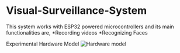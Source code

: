 # Visual-Surveillance-System
This system works with ESP32 powered microcontrollers and its main functionalities are,
\*Recording videos
\*Recognizing Faces

Experimental Hardware Model
![Hardware model](./20250126_190506.jpg)
